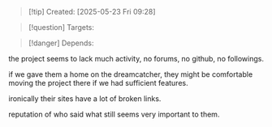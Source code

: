 
>[!tip] Created: [2025-05-23 Fri 09:28]

>[!question] Targets: 

>[!danger] Depends: 

the project seems to lack much activity, no forums, no github, no followings.

if we gave them a home on the dreamcatcher, they might be comfortable moving the project there if we had sufficient features.

ironically their sites have a lot of broken links.

reputation of who said what still seems very important to them.